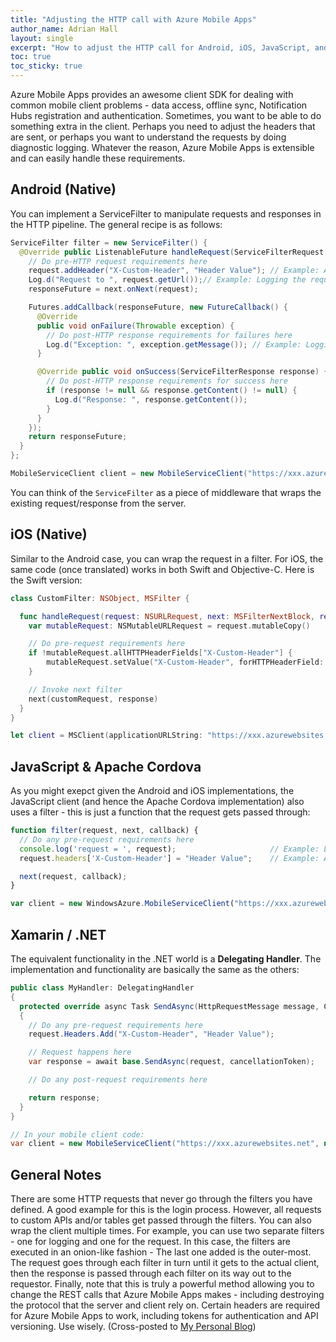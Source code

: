 ```yaml
---
title: "Adjusting the HTTP call with Azure Mobile Apps"
author_name: Adrian Hall 
layout: single
excerpt: "How to adjust the HTTP call for Android, iOS, JavaScript, and .Net with Azure Mobile Apps" 
toc: true
toc_sticky: true
---
```


Azure Mobile Apps provides an awesome client SDK for dealing with common mobile client problems - data access, offline sync, Notification Hubs registration and authentication. Sometimes, you want to be able to do something extra in the client. Perhaps you need to adjust the headers that are sent, or perhaps you want to understand the requests by doing diagnostic logging. Whatever the reason, Azure Mobile Apps is extensible and can easily handle these requirements.

## Android (Native)

You can implement a ServiceFilter to manipulate requests and responses in the HTTP pipeline. The general recipe is as follows:  

```java
ServiceFilter filter = new ServiceFilter() {
  @Override public ListenableFuture handleRequest(ServiceFilterRequest request, NextServiceFilterCallback next) {
    // Do pre-HTTP request requirements here
    request.addHeader("X-Custom-Header", "Header Value"); // Example: Adding a Custom Header
    Log.d("Request to ", request.getUrl());// Example: Logging the request ListenableFuture
    responseFuture = next.onNext(request);

    Futures.addCallback(responseFuture, new FutureCallback() {
      @Override
      public void onFailure(Throwable exception) {
        // Do post-HTTP response requirements for failures here
        Log.d("Exception: ", exception.getMessage()); // Example: Logging an error
      }

      @Override public void onSuccess(ServiceFilterResponse response) {
        // Do post-HTTP response requirements for success here
        if (response != null && response.getContent() != null) {
          Log.d("Response: ", response.getContent());
        }
      }
    });
    return responseFuture;
  }
};

MobileServiceClient client = new MobileServiceClient("https://xxx.azurewebsites.net", this).withFilter(filter);  
```

You can think of the `ServiceFilter` as a piece of middleware that wraps the existing request/response from the server.

## iOS (Native)

Similar to the Android case, you can wrap the request in a filter. For iOS, the same code (once translated) works in both Swift and Objective-C. Here is the Swift version:

```swift
class CustomFilter: NSObject, MSFilter {

  func handleRequest(request: NSURLRequest, next: MSFilterNextBlock, response: MSFilterResponseBlock) {
    var mutableRequest: NSMutableURLRequest = request.mutableCopy()

    // Do pre-request requirements here
    if !mutableRequest.allHTTPHeaderFields["X-Custom-Header"] {
        mutableRequest.setValue("X-Custom-Header", forHTTPHeaderField: "Header Value")
    }

    // Invoke next filter
    next(customRequest, response)
  }
}

let client = MSClient(applicationURLString: "https://xxx.azurewebsites.net").clientWithFilter(CustomFilter())
```

## JavaScript & Apache Cordova

As you might exepct given the Android and iOS implementations, the JavaScript client (and hence the Apache Cordova implementation) also uses a filter - this is just a function that the request gets passed through:

```js
function filter(request, next, callback) {
  // Do any pre-request requirements here
  console.log('request = ', request);                     // Example: Logging
  request.headers['X-Custom-Header'] = "Header Value";    // Example: Adding a custom here

  next(request, callback);
}

var client = new WindowsAzure.MobileServiceClient("https://xxx.azurewebsites.net").withFilter(filter);
```

## Xamarin / .NET

The equivalent functionality in the .NET world is a **Delegating Handler**. The implementation and functionality are basically the same as the others:

```c#
public class MyHandler: DelegatingHandler
{
  protected override async Task SendAsync(HttpRequestMessage message, CancellationToken token)
  {
    // Do any pre-request requirements here
    request.Headers.Add("X-Custom-Header", "Header Value");

    // Request happens here
    var response = await base.SendAsync(request, cancellationToken);

    // Do any post-request requirements here

    return response;
  }
}

// In your mobile client code:
var client = new MobileServiceClient("https://xxx.azurewebsites.net", new MyHandler());
```

## General Notes

There are some HTTP requests that never go through the filters you have defined. A good example for this is the login process. However, all requests to custom APIs and/or tables get passed through the filters. You can also wrap the client multiple times. For example, you can use two separate filters - one for logging and one for the request. In this case, the filters are executed in an onion-like fashion - The last one added is the outer-most. The request goes through each filter in turn until it gets to the actual client, then the response is passed through each filter on its way out to the requestor. Finally, note that this is truly a powerful method allowing you to change the REST calls that Azure Mobile Apps makes - including destroying the protocol that the server and client rely on. Certain headers are required for Azure Mobile Apps to work, including tokens for authentication and API versioning. Use wisely. (Cross-posted to [My Personal Blog](http://wp.me/p6gQt8-2ou))
